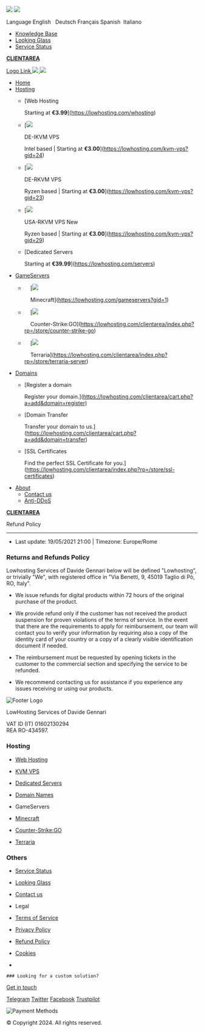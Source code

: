![](assets/img/preloader/L.png) ![](assets/img/preloader/H.png)

Language English   Deutsch Français Spanish  Italiano 

* [Knowledge Base](https://lowhosting.com/clientarea/index.php?rp=/knowledgebase)
* [Looking Glass](https://lg.lowhosting.com/)
* [Service Status](https://t.me/s/Lowhosting)

[**CLIENTAREA**](https://lowhosting.com/clientarea/?language=english)

[Logo Link ![](assets/img/logo/logo.svg) ![](assets/img/logo/logo.svg)](https://lowhosting.com/index)  

* [Home](https://lowhosting.com/index)
* [Hosting](#)
    * [Web Hosting
        
        Starting at **€3.99**](https://lowhosting.com/whosting)
    * [![](assets/img/icon/de.png)
        
        DE-IKVM VPS
        
        Intel based | Starting at **€3.00**](https://lowhosting.com/kvm-vps?gid=24)
    * [![](assets/img/icon/de.png)
        
        DE-RKVM VPS
        
        Ryzen based | Starting at **€3.00**](https://lowhosting.com/kvm-vps?gid=23)
    * [![](assets/img/icon/usa.png)
        
        USA-RKVM VPS New
        
        Ryzen based | Starting at **€3.00**](https://lowhosting.com/kvm-vps?gid=29)
    * [Dedicated Servers
        
        Starting at **€39.99**](https://lowhosting.com/servers)
* [GameServers](#)
    *     [![](assets/img/media/minecraft-icon.ico)
        
            Minecraft](https://lowhosting.com/gameservers?gid=1)
    *     [![](assets/img/media/csgo-icon.png)
        
            Counter-Strike:GO](https://lowhosting.com/clientarea/index.php?rp=/store/counter-strike-go)
    *     [![](assets/img/media/terraria-icon.png)
        
            Terraria](https://lowhosting.com/clientarea/index.php?rp=/store/terraria-server)
* [Domains](#)
    * [Register a domain
        
        Register your domain.](https://lowhosting.com/clientarea/cart.php?a=add&domain=register)
    * [Domain Transfer
        
        Transfer your domain to us.](https://lowhosting.com/clientarea/cart.php?a=add&domain=transfer)
    * [SSL Certificates
        
        Find the perfect SSL Certificate for you.](https://lowhosting.com/clientarea/index.php?rp=/store/ssl-certificates)
* [About](#)
    * [Contact us](https://lowhosting.com/contact)
    * [Anti-DDoS](https://lowhosting.com/antiddos)

[**CLIENTAREA**](https://lowhosting.com/clientarea/?language=english)

Refund Policy  

----------------

* Last update: 19/05/2021 21:00 | Timezone: Europe/Rome

### Returns and Refunds Policy

  

Lowhosting Services of Davide Gennari below will be defined "Lowhosting", or trivially "We", with registered office in "Via Benetti, 9, 45019 Taglio di Pò, RO, Italy".

* We issue refunds for digital products within 72 hours of the original purchase of the product.
  
* We provide refund only if the customer has not received the product suspension for proven violations of the terms of service. In the event that there are the requirements to apply for reimbursement, our team will contact you to verify your information by requiring also a copy of the identity card of your country or a copy of a clearly visible identification document if needed.
  
* The reimbursement must be requested by opening tickets in the customer to the commercial section and specifying the service to be refunded.
  
* We recommend contacting us for assistance if you experience any issues receiving or using our products.
  

![Footer Logo](assets/img/logo/logo.svg)  
  
  
  
  
  
  

LowHosting Services of Davide Gennari  
  
VAT ID (IT) 01602130294  
REA RO-434597.  

### Hosting

* [Web Hosting](https://lowhosting.com/whosting)
* [KVM VPS](https://lowhosting.com/kvm-vps)
* [Dedicated Servers](https://lowhosting.com/servers)
* [Domain Names](https://lowhosting.com/clientarea/cart.php?a=add&domain=register)

* GameServers
* [Minecraft](https://lowhosting.com/gameservers?gid=1)
* [Counter-Strike:GO](https://lowhosting.com/clientarea/index.php?rp=/store/counter-strike-go)
* [Terraria](https://lowhosting.com/clientarea/index.php?rp=/store/terraria-server)

### Others

* [Service Status](https://lowhosting.com/status)
* [Looking Glass](https://lg.lowhosting.io/)
* [Contact us](https://lowhosting.com/contact)
  

* Legal
* [Terms of Service](https://lowhosting.com/legal)
* [Privacy Policy](https://lowhosting.com/legal#privacy-policy)
* [Refund Policy](https://lowhosting.com/refpolicy)
* [Cookies](#)

*   
    
    ### Looking for a custom solution?
    

[Get in touch](https://lowhosting.com/contact)

  
  
  

[Telegram](https://t.me/Lowhosting) [Twitter](https://twitter.com/LowHostingOrg) [Facebook](https://www.facebook.com/lowhostingorg/) [Trustpilot](https://www.trustpilot.com/review/lowhosting.org?languages=all)

![Payment Methods](assets/img/media/cards3.png)

© Copyright 2024. All rights reserved.

[](#)
